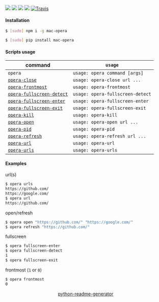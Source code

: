 <!--
https://pypi.org/project/readme-generator/
https://pypi.org/project/python-readme-generator/
-->

[![](https://img.shields.io/badge/OS-macOS-blue.svg?longCache=True)]()
[![](https://img.shields.io/badge/language-AppleScript-blue.svg?longCache=True)]()
[![](https://img.shields.io/pypi/v/mac-opera.svg?maxAge=3600)](https://pypi.org/project/mac-opera/)
[![](https://img.shields.io/npm/v/mac-opera.svg?maxAge=3600)](https://www.npmjs.com/package/mac-opera)
[![Travis](https://api.travis-ci.org/looking-for-a-job/mac-opera.svg?branch=master)](https://travis-ci.org/looking-for-a-job/mac-opera/)

#### Installation
```bash
$ [sudo] npm i -g mac-opera
```
```bash
$ [sudo] pip install mac-opera
```

#### Scripts usage
command|`usage`
-|-
`opera` |`usage: opera command [args]`
[`opera-close`](# "close tab by url") |`usage: opera-close url ...`
[`opera-frontmost`](# "print 1 if 'Opera.app' is frontmost, else 0") |`usage: opera-frontmost`
[`opera-fullscreen-detect`](# "print 1 if 'Opera.app' is in fullscreen mode, else 0") |`usage: opera-fullscreen-detect`
[`opera-fullscreen-enter`](# "enter fullscreen mode") |`usage: opera-fullscreen-enter`
[`opera-fullscreen-exit`](# "exit fullscreen mode") |`usage: opera-fullscreen-exit`
[`opera-kill`](# "list tabs with playing audio") |`usage: opera-kill`
[`opera-open`](# "open url(s)") |`usage: opera-open url ...`
[`opera-pid`](# "print 'Opera.app' pid") |`usage: opera-pid`
[`opera-refresh`](# "refresh url(s)") |`usage: opera-refresh url ...`
[`opera-url`](# "print active url") |`usage: opera-url`
[`opera-urls`](# "print urls") |`usage: opera-urls`

#### Examples
url(s)
```bash
$ opera urls
https://github.com/
https://google.com/
$ opera url
https://github.com/
```

open/refresh
```bash
$ opera open "https://github.com/" "https://google.com/"
$ opera refresh "https://github.com/"
```

fullscreen
```bash
$ opera fullscreen-enter
$ opera fullscreen-detect
1
$ opera fullscreen-exit
```

frontmost (`1` or `0`)
```bash
$ opera frontmost
0
```

<p align="center">
    <a href="https://pypi.org/project/python-readme-generator/">python-readme-generator</a>
</p>